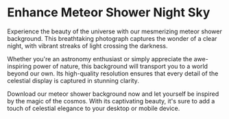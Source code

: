 <!--font:Poppins-->

# Enhance Meteor Shower Night Sky

Experience the beauty of the universe with our mesmerizing meteor shower background. This breathtaking photograph captures the wonder of a clear night, with vibrant streaks of light crossing the darkness.

Whether you're an astronomy enthusiast or simply appreciate the awe-inspiring power of nature, this background will transport you to a world beyond our own. Its high-quality resolution ensures that every detail of the celestial display is captured in stunning clarity.

Download our meteor shower background now and let yourself be inspired by the magic of the cosmos. With its captivating beauty, it's sure to add a touch of celestial elegance to your desktop or mobile device.

<!--

Write me markdown content of website with wallpaper:

"A photograph of a meteor shower, with bright streaks of light crossing the night sky."

The header of the page should not be copy of the text but rather a real content of the website which is using this wallpaper.


---


# Stargaze with our Meteor Shower Wallpaper

Transform your desktop or mobile device into a stunning celestial display with our Meteor Shower wallpaper. This high-quality photograph captures the beauty of the night sky, with bright streaks of light crossing the darkness.

Whether you're an astronomy enthusiast or simply appreciate the wonder of nature, this wallpaper is sure to inspire awe and wonder every time you use your device. Download it now and bring the magic of the universe to your fingertips.


---


Heading should not include word "wallpaper". The website should not be about the wallpaper itself, wallpaper is just a related background, rewrite whole content.


---


# Immerse Yourself in the Beauty of the Night Sky

Experience the wonder of the universe with our stunning meteor shower background. This captivating photograph captures the magic of a clear night sky, with bright streaks of light crossing the darkness.

Whether you're an astronomy enthusiast or simply appreciate the beauty of nature, this background will transport you to a world beyond our own. With its high-quality resolution, it's perfect for adding a touch of celestial elegance to your desktop or mobile device.

Download our meteor shower background now and let yourself be inspired by the majesty of the cosmos.


---


Heading is too long, rewrite whole content.


---


# Discover the Magic of the Universe with Our Meteor Shower Background

Our meteor shower background is the perfect way to bring the beauty of the night sky to your desktop or mobile device. This stunning photograph captures the wonder of a clear night, with bright streaks of light crossing the darkness.

Whether you're an astronomy enthusiast or simply appreciate the majesty of nature, this background will transport you to a world beyond our own. Its high-quality resolution ensures that every detail of the celestial display is captured in exquisite detail.

Download our meteor shower background now and immerse yourself in the magic of the universe. With its captivating beauty, it's sure to inspire awe and wonder every time you use your device.


---


Heading is too long, rewrite whole content.


---


# Bring the Night Sky to Life with Our Meteor Shower Background

Experience the beauty of the universe with our mesmerizing meteor shower background. This breathtaking photograph captures the wonder of a clear night, with vibrant streaks of light crossing the darkness.

Whether you're an astronomy enthusiast or simply appreciate the awe-inspiring power of nature, this background will transport you to a world beyond our own. Its high-quality resolution ensures that every detail of the celestial display is captured in stunning clarity.

Download our meteor shower background now and let yourself be inspired by the magic of the cosmos. With its captivating beauty, it's sure to add a touch of celestial elegance to your desktop or mobile device.


---


Write me a Google font which is best fitting for the website.

Pick from the list:
- Alegreya
- Open Sans
- Barlow Condensed
- Montserrat
- IBM Plex Sans
- Great Vibes
- Playfair Display
- Dancing Script
- Lato
- Lobster
- Poppins
- Orbitron
- Futura
- Inter
- Roboto
- Raleway
- Exo 2


Write just the font name nothing else.


---


Poppins

-->

